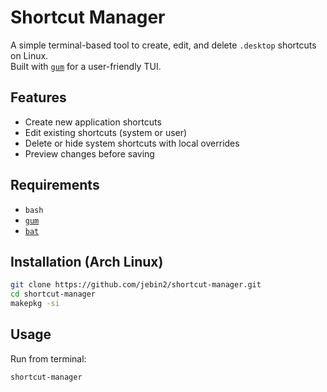 # Shortcut Manager

A simple terminal-based tool to create, edit, and delete `.desktop` shortcuts on Linux.  
Built with [`gum`](https://github.com/charmbracelet/gum) for a user-friendly TUI.

## Features
- Create new application shortcuts
- Edit existing shortcuts (system or user)
- Delete or hide system shortcuts with local overrides
- Preview changes before saving

## Requirements
- `bash`
- [`gum`](https://github.com/charmbracelet/gum)
- [`bat`](https://github.com/sharkdp/bat)

## Installation (Arch Linux)
```bash
git clone https://github.com/jebin2/shortcut-manager.git
cd shortcut-manager
makepkg -si
````

## Usage

Run from terminal:

```bash
shortcut-manager
```
